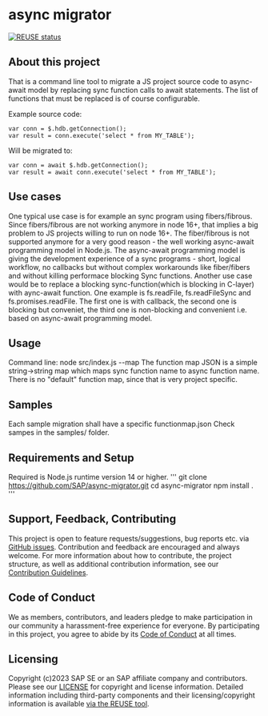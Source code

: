 # async migrator
[![REUSE status](https://api.reuse.software/badge/github.com/SAP/async-migrator)](https://api.reuse.software/info/github.com/SAP/async-migrator)

## About this project
That is a command line tool to migrate a JS project source code to async-await model by replacing sync function calls to await statements.
The list of functions that must be replaced is of course configurable. 

Example source code:

```
var conn = $.hdb.getConnection();
var result = conn.execute('select * from MY_TABLE');
```

Will be migrated to:

```
var conn = await $.hdb.getConnection();
var result = await conn.execute('select * from MY_TABLE');
```


## Use cases
One typical use case is for example an sync program using fibers/fibrous. Since fibers/fibrous are not working anymore
in node 16+, that implies a big problem to JS projects willing to run on node 16+. The fiber/fibrous is not supported anymore 
for a very good reason - the well working async-await programming model in Node.js. 
The async-await programming model is giving the development experience of a sync programs - short, logical workflow, no callbacks
but without complex workarounds like fiber/fibers and without killing performace blocking Sync functions. 
Another use case would be to replace a blocking sync-function(which is blocking in C-layer) with aync-await function. 
One example is fs.readFile, fs.readFileSync and fs.promises.readFile. The first one is with callback, the second one is
blocking but conveniet, the third one is non-blocking and convenient i.e. based on async-await programming model. 

## Usage

Command line:
node src/index.js <source directory> <target directory> --map <function map JSON>
The function map JSON is a simple string->string map which maps sync function name to async function name. 
There is no "default" function map, since that is very project specific.


## Samples 

Each sample migration shall have a specific functionmap.json
Check sampes in the samples/ folder.

## Requirements and Setup
Required is Node.js runtime version 14 or higher. 
'''
git clone https://github.com/SAP/async-migrator.git
cd async-migrator
npm install . 
'''

## Support, Feedback, Contributing

This project is open to feature requests/suggestions, bug reports etc. via [GitHub issues](https://github.com/SAP/async-migrator/issues). Contribution and feedback are encouraged and always welcome. For more information about how to contribute, the project structure, as well as additional contribution information, see our [Contribution Guidelines](CONTRIBUTING.md).

## Code of Conduct

We as members, contributors, and leaders pledge to make participation in our community a harassment-free experience for everyone. By participating in this project, you agree to abide by its [Code of Conduct](CODE_OF_CONDUCT.md) at all times.

## Licensing

Copyright (c)2023 SAP SE or an SAP affiliate company and <your-project> contributors. Please see our [LICENSE](LICENSE) for copyright and license information. Detailed information including third-party components and their licensing/copyright information is available [via the REUSE tool](https://api.reuse.software/info/github.com/SAP/<your-project>).
